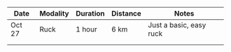 | Date   | Modality | Duration | Distance | Notes                |
|--------|----------|----------|----------|----------------------|
| Oct 27 | Ruck     | 1 hour   | 6 km     | Just a basic, easy ruck
|        |          |          |          |
|        |          |          |          |
